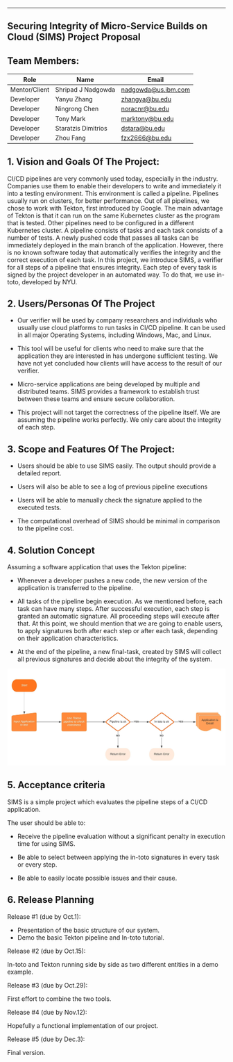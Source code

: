 ** **

## Securing Integrity of Micro-Service Builds on Cloud (SIMS) Project Proposal

## Team Members:
Role | Name | Email
-----|------|------
Mentor/Client | Shripad J Nadgowda | nadgowda@us.ibm.com
Developer | Yanyu Zhang | zhangya@bu.edu
Developer | Ningrong Chen | noracnr@bu.edu
Developer | Tony Mark | marktony@bu.edu
Developer | Staratzis Dimitrios | dstara@bu.edu
Developer | Zhou Fang | fzx2666@bu.edu

## 1. Vision and Goals Of The Project:


CI/CD pipelines are very commonly used today, especially in the industry.
Companies use them to enable their developers to write and immediately it into a testing environment. 
This environment is called a pipeline. 
Pipelines usually run on clusters, for better performance. 
Out of all pipelines, we chose to work with Tekton, first introduced by Google.
The main advantage of Tekton is that it can run on the same Kubernetes cluster as the program that is tested. 
Other pipelines need to be configured in a different Kubernetes cluster. 
A pipeline consists of tasks and each task consists of a number of tests.
A newly pushed code that passes all tasks can be immediately deployed in the main branch of the application.
However, there is no known software today that automatically verifies the integrity and the correct execution of each task.
In this project, we introduce SIMS, a verifier for all steps of a pipeline that ensures integrity. 
Each step of every task is signed by the project developer in an automated way. To do that, we use in-toto, developed by NYU.


## 2. Users/Personas Of The Project

* Our verifier will be used by company researchers and individuals who usually use cloud platforms to run tasks in CI/CD pipeline. It can be used in all major Operating Systems, including Windows, Mac, and Linux.

* This tool will be useful for clients who need to make sure that the application they are interested in has undergone sufficient testing.
We have not yet concluded how clients will have access to the result of our verifier.  

* Micro-service applications are being developed by multiple and distributed teams. SIMS provides a framework to establish trust between these teams and ensure secure collaboration.

* This project will not target the correctness of the pipeline itself. We are assuming the pipeline works perfectly. We only care about the integrity of each step.


## 3. Scope and Features Of The Project:

* Users should be able to use SIMS easily. The output should provide a detailed report. 
 
* Users will also be able to see a log of previous pipeline executions

* Users will be able to manually check the signature applied to the executed tests.

* The computational overhead of SIMS should be minimal in comparison to the pipeline cost.

## 4. Solution Concept

Assuming a software application that uses the Tekton pipeline:

* Whenever a developer pushes a new code, the new version of the application is transferred to the pipeline. 

* All tasks of the pipeline begin execution. As we mentioned before, each task can have many steps. After successful execution, each step is granted an automatic signature. All proceeding steps will execute after that. At this point, we should mention that we are going to enable users, to apply signatures both after each step or after each task, depending on their application characteristics.

* At the end of the pipeline, a new final-task, created by SIMS will collect all previous signatures and decide about the integrity of the system.

![alt text](https://github.com/BU-CLOUD-F20/Securing_MS_Integrity/blob/master/Images/Flowchart.jpeg)

## 5. Acceptance criteria

SIMS is a simple project which evaluates the pipeline steps of a CI/CD application.

The user should be able to:

* Receive the pipeline evaluation without a significant penalty in execution time for using SIMS.

* Be able to select between applying the in-toto signatures in every task or every step.

* Be able to easily locate possible issues and their cause.

## 6. Release Planning

Release #1 (due by Oct.1):

- Presentation of the basic structure of our system.
- Demo the basic Tekton pipeline and In-toto tutorial.

Release #2 (due by Oct.15): 

In-toto and Tekton running side by side as two different entities in a demo example.

Release #3 (due by Oct.29):

First effort to combine the two tools.

Release #4 (due by Nov.12):

Hopefully a functional implementation of our project.

Release #5 (due by Dec.3):

Final version.

